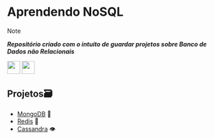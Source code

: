 # Aprendendo NoSQL
>[!NOTE]
>**_Repositório criado com o intuito de guardar projetos sobre Banco de Dados não Relacionais_**
<div>
<img src="https://img.shields.io/badge/MongoDB-4EA94B?style=for-the-badge&logo=mongodb&logoColor=white"  height="30">
<img src="https://img.shields.io/badge/redis-%23DD0031.svg?&style=for-the-badge&logo=redis&logoColor=white"  height="30">
</div>


## Projetos🗃️
- [MongoDB](https://github.com/miguelcondesantos/NoSQL/tree/MongoDB) 🍃
- [Redis](https://github.com/miguelcondesantos/NoSQL/tree/Redis) 🚀
- [Cassandra](https://github.com/miguelcondesantos/NoSQL/tree/Cassandra) 👁️
